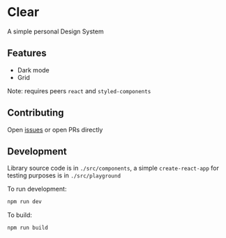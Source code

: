 # Clear

A simple personal Design System

## Features

* Dark mode
* Grid

Note: requires peers `react` and `styled-components` 

## Contributing

Open [issues](https://github.com/chadlavi/clear/issues) or open PRs directly

## Development

Library source code is in `./src/components`, a simple `create-react-app` for testing purposes is in `./src/playground`

To run development:
```sh
npm run dev
```

To build:
```sh
npm run build
```